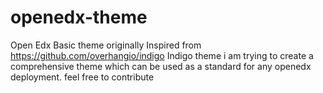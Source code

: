 # openedx-theme
Open Edx Basic theme
originally Inspired from https://github.com/overhangio/indigo Indigo theme i am trying to create a comprehensive theme which can be used as a standard for any openedx deployment. feel free to contribute
